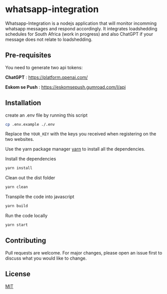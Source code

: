 # whatsapp-integration

Whatsapp-Integration is a nodejs application that will monitor incomming whatsapp messages and respond accordingly.
It integrates loadshedding schedules for South Africa (work in progress) and also ChatGPT if your message does not relate to loadshedding.

## Pre-requisites

You need to generate two api tokens:

**ChatGPT** : <https://platform.openai.com/>

**Eskom se Push** : <https://eskomsepush.gumroad.com/l/api>

## Installation

create an .env file by running this script

```bash
cp .env.example ./.env
```

Replace the `YOUR_KEY` with the keys you received when registering on the two websites.

Use the yarn package manager [yarn](https://yarnpkg.com/) to install all the dependencies.

Install the dependencies

```bash
yarn install
```

Clean out the dist folder

```bash
yarn clean
```

Transpile the code into javascript

```bash
yarn build
```

Run the code locally

```bash
yarn start
```

## Contributing

Pull requests are welcome. For major changes, please open an issue first
to discuss what you would like to change.

## License

[MIT](https://choosealicense.com/licenses/mit/)
